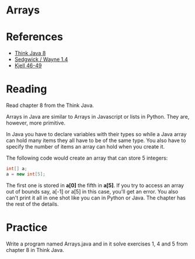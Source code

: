 # Arrays

# References
* [Think Java 8](https://books.trinket.io/thinkjava/chapter8.html)
* [Sedgwick / Wayne 1.4](https://introcs.cs.princeton.edu/java/10elements/)
* [Kjell 46-49](https://chortle.ccsu.edu/Java5/index.html#03)

# Reading
Read chapter 8 from the Think Java.

Arrays in Java are similar to Arrays in Javascript or lists in
Python. They are, however, more primitive.

In Java you have to declare variables with their types so while a Java
array can hold many items they all have to be of the same type. You
also have to specify the number of items an array can hold when you
create it.

The following code would create an array that can store 5 integers:

``` java
int[] a;
a = new int[5];
```

The first one is stored in **a[0]** the fifth in **a[5]**. If you try to
access an array out of bounds say, a[-1] or a[5] in this case, you'll
get an error. You also can't print it all in one shot like you can in
Python or Java. The chapter has the rest of the details.

# Practice

Write a program named Arrays.java and in it solve exercises 1, 4 and 5
from chapter 8 in Think Java.
